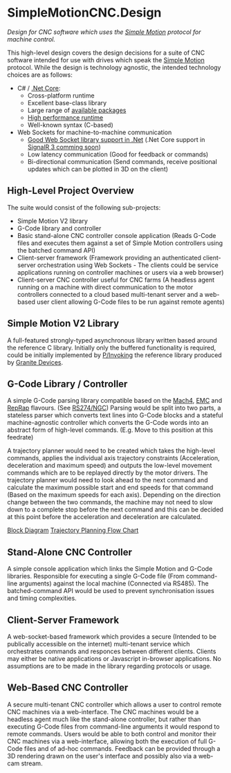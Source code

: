 # SimpleMotionCNC.Design 
*Design for CNC software which uses the [Simple Motion](http://granitedevices.com/wiki/SimpleMotion_V2) protocol for machine control.*

This high-level design covers the design decisions for a suite of CNC software intended for use with drives which speak the [Simple Motion](http://granitedevices.com/wiki/SimpleMotion_V2) protocol. While the design is technology agnostic, the intended technology choices are as follows:
* C# / [.Net Core](https://dotnet.github.io/):
  * Cross-platform runtime
  * Excellent base-class library
  * Large range of [available packages](https://www.nuget.org/)
  * [High performance runtime](https://blogs.msdn.microsoft.com/dotnet/2013/09/30/ryujit-the-next-generation-jit-compiler-for-net/)
  * Well-known syntax (C-based)
* Web Sockets for machine-to-machine communication
  * [Good Web Socket library support in .Net](http://signalr.net/) (.Net Core support in [SignalR 3 comming soon](https://github.com/aspnet/Home/wiki/Roadmap#future-work))
  * Low latency communication (Good for feedback or commands)
  * Bi-directional communication (Send commands, receive positional updates which can be plotted in 3D on the client)

## High-Level Project Overview
The suite would consist of the following sub-projects:
* Simple Motion V2 library
* G-Code library and controller
* Basic stand-alone CNC controller console application (Reads G-Code files and executes them against a set of Simple Motion controllers using the batched command API)
* Client-server framework (Framework providing an authenticated client-server orchestration using Web Sockets - The clients could be service applications running on controller machines or users via a web browser)
* Client-server CNC controller useful for CNC farms (A headless agent running on a machine with direct communication to the motor controllers connected to a cloud based multi-tenant server and a web-based user client allowing G-Code files to be run against remote agents)

## Simple Motion V2 Library
A full-featured strongly-typed asynchronous library written based around the reference C library. Initially only the buffered functionality is required, could be initially implemented by [P/Invoking](https://en.wikipedia.org/wiki/Platform_Invocation_Services) the reference library produced by [Granite Devices](http://granitedevices.com/wiki/SimpleMotion_V2#Library).

## G-Code Library / Controller
A simple G-Code parsing library compatible based on the [Mach4](http://machmotion.com/cnc-info/g-code.html), [EMC](http://linuxcnc.org/docs/html/gcode.html) and [RepRap](http://reprap.org/wiki/G-code) flavours. (See [RS274/NGC](https://www.nist.gov/customcf/get_pdf.cfm?pub_id=823374)) Parsing would be split into two parts, a stateless parser which converts text lines into G-Code blocks and a stateful machine-agnostic controller which converts the G-Code words into an abstract form of high-level commands. (E.g. Move to this position at this feedrate)

A trajectory planner would need to be created which takes the high-level commands, applies the individual axis trajectory constraints (Acceleration, deceleration and maximum speed) and outputs the low-level movement commands which are to be replayed directly by the motor drivers. The trajectory planner would need to look ahead to the next command and calculate the maximum possible start and end speeds for that command (Based on the maximum speeds for each axis). Depending on the direction change between the two commands, the machine may not need to slow down to a complete stop before the next command and this can be decided at this point before the acceleration and deceleration are calculated.

[Block Diagram](https://github.com/yngndrw/SimpleMotionCNC.Design/blob/master/CNC%20Controller%20-%20Block%20Diagram.png)
[Trajectory Planning Flow Chart](https://github.com/yngndrw/SimpleMotionCNC.Design/blob/master/CNC%20Controller%20-%20Trajectory%20Planner%20Flow%20Chart.png)

## Stand-Alone CNC Controller
A simple console application which links the Simple Motion and G-Code libraries. Responsible for executing a single G-Code file (From command-line arguments) against the local machine (Connected via RS485). The batched-command API would be used to prevent synchronisation issues and timing complexities.

## Client-Server Framework
A web-socket-based framework which provides a secure (Intended to be publically accessible on the internet) multi-tenant service which orchestrates commands and responces between different clients. Clients may either be native applications or Javascript in-browser applications. No assumptions are to be made in the library regarding protocols or usage.

## Web-Based CNC Controller
A secure multi-tenant CNC controller which allows a user to control remote CNC machines via a web-interface. The CNC machines would be a headless agent much like the stand-alone controller, but rather than executing G-Code files from command-line arguments it would respond to remote commands. Users would be able to both control and monitor their CNC machines via a web-interface, allowing both the execution of full G-Code files and of ad-hoc commands. Feedback can be provided through a 3D rendering drawn on the user's interface and possibly also via a web-cam stream.
